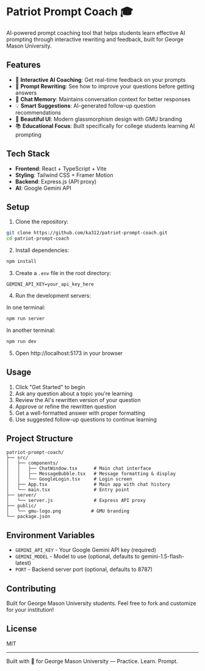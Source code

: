 # Patriot Prompt Coach 🎓

AI-powered prompt coaching tool that helps students learn effective AI prompting through interactive rewriting and feedback, built for George Mason University.

## Features

- 🤖 **Interactive AI Coaching**: Get real-time feedback on your prompts
- 📝 **Prompt Rewriting**: See how to improve your questions before getting answers
- 💬 **Chat Memory**: Maintains conversation context for better responses
- 💡 **Smart Suggestions**: AI-generated follow-up question recommendations
- 🎨 **Beautiful UI**: Modern glassmorphism design with GMU branding
- 📚 **Educational Focus**: Built specifically for college students learning AI prompting

## Tech Stack

- **Frontend**: React + TypeScript + Vite
- **Styling**: Tailwind CSS + Framer Motion
- **Backend**: Express.js (API proxy)
- **AI**: Google Gemini API

## Setup

1. Clone the repository:
```bash
git clone https://github.com/ka312/patriot-prompt-coach.git
cd patriot-prompt-coach
```

2. Install dependencies:
```bash
npm install
```

3. Create a `.env` file in the root directory:
```env
GEMINI_API_KEY=your_api_key_here
```

4. Run the development servers:

In one terminal:
```bash
npm run server
```

In another terminal:
```bash
npm run dev
```

5. Open http://localhost:5173 in your browser

## Usage

1. Click "Get Started" to begin
2. Ask any question about a topic you're learning
3. Review the AI's rewritten version of your question
4. Approve or refine the rewritten question
5. Get a well-formatted answer with proper formatting
6. Use suggested follow-up questions to continue learning

## Project Structure

```
patriot-prompt-coach/
├── src/
│   ├── components/
│   │   ├── ChatWindow.tsx      # Main chat interface
│   │   ├── MessageBubble.tsx   # Message formatting & display
│   │   └── GoogleLogin.tsx     # Login screen
│   ├── App.tsx                 # Main app with chat history
│   └── main.tsx                # Entry point
├── server/
│   └── server.js               # Express API proxy
├── public/
│   └── gmu-logo.png           # GMU branding
└── package.json
```

## Environment Variables

- `GEMINI_API_KEY` - Your Google Gemini API key (required)
- `GEMINI_MODEL` - Model to use (optional, defaults to gemini-1.5-flash-latest)
- `PORT` - Backend server port (optional, defaults to 8787)

## Contributing

Built for George Mason University students. Feel free to fork and customize for your institution!

## License

MIT

---

Built with 💚 for George Mason University — Practice. Learn. Prompt.

